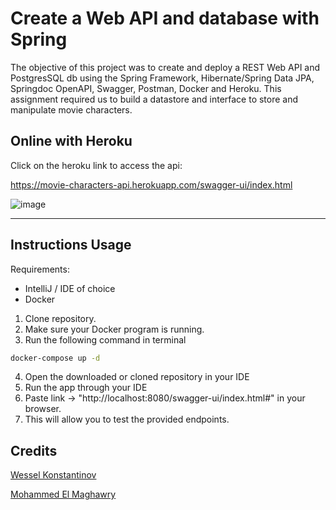 # Create a Web API and database with Spring
The objective of this project was to create and deploy a REST Web API and PostgresSQL db using the Spring Framework, Hibernate/Spring Data JPA,
Springdoc OpenAPI, Swagger, Postman, Docker and Heroku. This assignment required us to build a datastore and interface to store and manipulate movie characters. 

## Online with Heroku
Click on the heroku link to access the api:

https://movie-characters-api.herokuapp.com/swagger-ui/index.html


![image](https://user-images.githubusercontent.com/96972844/162759036-96306e17-0d59-43db-a461-a72047c0c140.png)

---
## Instructions Usage

Requirements:
- IntelliJ / IDE of choice 
- Docker


1. Clone repository.
2. Make sure your Docker program is running.
3. Run the following command in terminal

```bash
docker-compose up -d    
```

4. Open the downloaded or cloned repository in your IDE
5. Run the app through your IDE
6. Paste link ->  "http://localhost:8080/swagger-ui/index.html#" in your browser.
7. This will allow you to test the provided endpoints.

## Credits
[Wessel Konstantinov](https://github.com/WesselKonstantinov)

[Mohammed El Maghawry](https://github.com/El-Maghawry)
